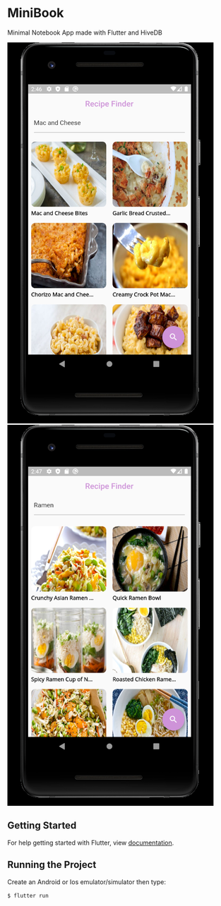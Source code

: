 # MiniBook
Minimal Notebook App made with Flutter and HiveDB

![alt-text-1](<lib/imgs/Recipe 1.png>) ![alt-text-2](<lib/imgs/Recipe 2.png>)

## Getting Started

For help getting started with Flutter, view
[documentation](http://flutter.io/).


## Running the Project
Create an Android or Ios emulator/simulator then type:
```sh
$ flutter run
```
